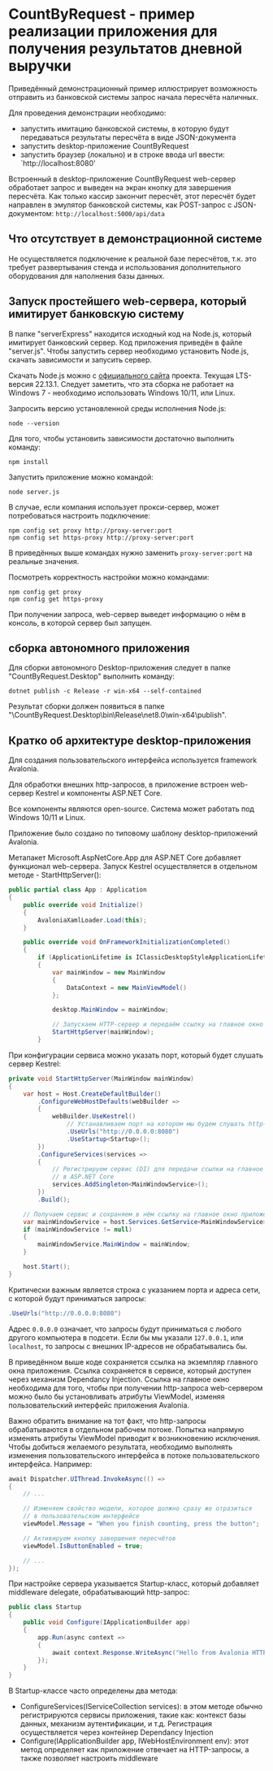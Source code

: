 # CountByRequest - пример реализации приложения для получения результатов дневной выручки

Приведённый демонстрационный пример иллюстрирует возможность отправить из банковской системы запрос начала пересчёта наличных.

Для проведения демонстрации необходимо:

- запустить имитацию банковской системы, в которую будут передаваться результаты пересчёта в виде JSON-документа
- запустить desktop-приложение CountByRequest
- запустить браузер (локально) и в строке ввода url ввести: `http://localhost:8080'

Встроенный в desktop-приложение CountByRequest web-сервер обработает запрос и выведен на экран кнопку для завершения пересчёта. Как только кассир закончит пересчёт, этот пересчёт будет направлен в эмулятор банковской системы, как POST-запрос с JSON-документом: `http://localhost:5000/api/data`

## Что отсутствует в демонстрационной системе

Не осуществляется подключение к реальной базе пересчётов, т.к. это требует развертывания стенда и использования дополнительного оборудования для наполнения базы данных.

## Запуск простейшего web-сервера, который имитирует банковскую систему

В папке "serverExpress" находится исходный код на Node.js, который имитирует банковский сервер. Код приложения приведён в файле "server.js". Чтобы запустить сервер необходимо установить Node.js, скачать зависимости и запусить сервер.

Скачать Node.js можно с [официального сайта](https://nodejs.org/en) проекта. Текущая LTS-версия 22.13.1. Следует заметить, что эта сборка не работает на Windows 7 - необходимо использовать Windows 10/11, или Linux.

Запросить версию установленной среды исполнения Node.js:

```shell
node --version
```

Для того, чтобы установить зависимости достаточно выполнить команду:

```shell
npm install
```

Запустить приложение можно командой:

```shell
node server.js
```

В случае, если компания использует прокси-сервер, может потребоваться настроить подключение:

```shell
npm config set proxy http://proxy-server:port
npm config set https-proxy http://proxy-server:port
```

В приведённых выше командах нужно заменить `proxy-server:port` на реальные значения.

Посмотреть корректность настройки можно командами:

```shell
npm config get proxy
npm config get https-proxy
```

При получении запроса, web-сервер выведет информацию о нём в консоль, в которой сервер был запущен.

## сборка автономного приложения

Для сборки автономного Desktop-приложения следует в папке "CountByRequest.Desktop" выполнить команду:

```shell
dotnet publish -c Release -r win-x64 --self-contained
```

Результат сборки должен появиться в папке "\CountByRequest.Desktop\bin\Release\net8.0\win-x64\publish".

## Кратко об архитектуре desktop-приложения

Для создания пользовательского интерфейса используется framework Avalonia.

Для обработки внешних http-запросов, в приложение встроен web-сервер Kestrel и компоненты ASP.NET Core.

Все компоненты являются open-source. Система может работать под Windows 10/11 и Linux.

Приложение было создано по типовому шаблону desktop-приложений Avalonia.

Метапакет Microsoft.AspNetCore.App для ASP.NET Core добавляет функционал web-сервера. Запуск Kestrel осуществляется в отдельном методе - StartHttpServer():

```csharp
public partial class App : Application
{
    public override void Initialize()
    {
        AvaloniaXamlLoader.Load(this);
    }

    public override void OnFrameworkInitializationCompleted()
    {
        if (ApplicationLifetime is IClassicDesktopStyleApplicationLifetime desktop)
        {
            var mainWindow = new MainWindow
            {
                DataContext = new MainViewModel()
            };

            desktop.MainWindow = mainWindow;

            // Запускаем HTTP-сервер и передаём ссылку на главное окно приложения Avalonia
            StartHttpServer(mainWindow);
        }
```

При конфигурации сервиса можно указать порт, который будет слушать сервер Kestrel:

```csharp
private void StartHttpServer(MainWindow mainWindow)
{
    var host = Host.CreateDefaultBuilder()
        .ConfigureWebHostDefaults(webBuilder =>
        {
            webBuilder.UseKestrel()
                // Устанавливаем порт на котором мы будем слушать http-запросы
                .UseUrls("http://0.0.0.0:8080")
                .UseStartup<Startup>();
        })
        .ConfigureServices(services =>
        {
            // Регистрируем сервис (DI) для передачи ссылки на главное окно
            // в ASP.NET Core
            services.AddSingleton<MainWindowService>();
        })
        .Build();

    // Получаем сервис и сохраняем в нём ссылку на главное окно приложения
    var mainWindowService = host.Services.GetService<MainWindowService>();
    if (mainWindowService != null)
    {
        mainWindowService.MainWindow = mainWindow;
    }

    host.Start();
}
```

Критически важным является строка с указанием порта и адреса сети, с которой будут приниматься запросы:

```csharp
.UseUrls("http://0.0.0.0:8080")
```

Адрес `0.0.0.0` означает, что запросы будут приниматься с любого другого компьютера в подсети. Если бы мы указали `127.0.0.1`, или `localhost`, то запросы с внешних IP-адресов не обрабатывались бы.

В приведённом выше коде сохраняется ссылка на экземпляр главного окна приложения. Ссылка сохраняется в сервисе, который доступен через механизм Dependancy Injection. Ссылка на главное окно необходима для того, чтобы при получении http-запроса web-сервером можно было бы установливать атрибуты ViewModel, изменяя пользовательский интерфейс приложения Avalonia.

Важно обратить внимание на тот факт, что http-запросы обрабатываются в отдельном рабочем потоке. Попытка напрямую изменять атрибуты ViewModel приводит к возникновению исключения. Чтобы добиться желаемого результата, необходимо выполнять изменения пользовательского интерфейса в потоке пользовательского интерфейса. Например:

```csharp
await Dispatcher.UIThread.InvokeAsync(() =>
{
    // ...

    // Изменяем свойство модели, которое должно сразу же отразиться
    // в пользовательском интерфейсе
    viewModel.Message = "When you finish counting, press the button";

    // Активируем кнопку завершения пересчётов
    viewModel.IsButtonEnabled = true;

    // ...
});
```

При настройке сервера указывается Startup-класс, который добавляет middleware delegate, обрабатывающий http-запрос:

```csharp
public class Startup
{
    public void Configure(IApplicationBuilder app)
    {
        app.Run(async context =>
        {
            await context.Response.WriteAsync("Hello from Avalonia HTTP Server!");
        });
    }
}
```

В Startup-классе часто определены два метода:

- ConfigureServices(IServiceCollection services): в этом методе обычно регистрируются сервисы приложения, такие как: контекст базы данных, механизм аутентификации, и т.д. Регистрация осуществляется через контейнер Dependancy Injection
- Configure(IApplicationBuilder app, IWebHostEnvironment env): этот метод определяет как приложение отвечает на HTTP-запросы, а также позволяет настроить middleware
